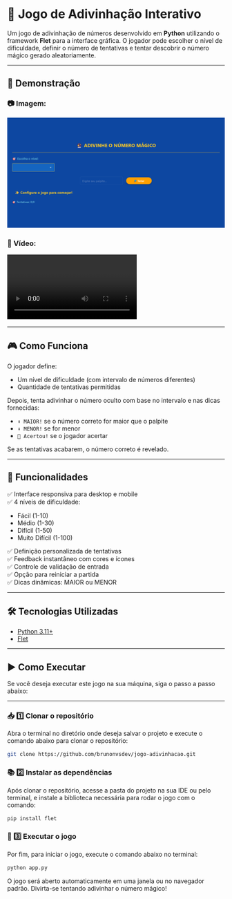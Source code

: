 # 🔮 Jogo de Adivinhação Interativo

Um jogo de adivinhação de números desenvolvido em **Python** utilizando o framework **Flet** para a interface gráfica. O jogador pode escolher o nível de dificuldade, definir o número de tentativas e tentar descobrir o número mágico gerado aleatoriamente.

---
## 📸 Demonstração

### 📷 Imagem:
![Screenshot](ftJogoAdivinhação.png)

### 🎥 Vídeo:
![Video](demo-jogo-adivinhacao.mp4)

---

## 🎮 Como Funciona

O jogador define:
- Um nível de dificuldade (com intervalo de números diferentes)
- Quantidade de tentativas permitidas

Depois, tenta adivinhar o número oculto com base no intervalo e nas dicas fornecidas:
- `⬆️ MAIOR!` se o número correto for maior que o palpite
- `⬇️ MENOR!` se for menor
- `🎉 Acertou!` se o jogador acertar  

Se as tentativas acabarem, o número correto é revelado.

---

## 📑 Funcionalidades

✅ Interface responsiva para desktop e mobile  
✅ 4 níveis de dificuldade:
- Fácil (1-10)
- Médio (1-30)
- Difícil (1-50)
- Muito Difícil (1-100)

✅ Definição personalizada de tentativas  
✅ Feedback instantâneo com cores e ícones  
✅ Controle de validação de entrada  
✅ Opção para reiniciar a partida  
✅ Dicas dinâmicas: MAIOR ou MENOR  

---

## 🛠️ Tecnologias Utilizadas

- [Python 3.11+](https://www.python.org/)
- [Flet](https://flet.dev/)

---

## ▶️ Como Executar

Se você deseja executar este jogo na sua máquina, siga o passo a passo abaixo:

---

### 📥 1️⃣ Clonar o repositório

Abra o terminal no diretório onde deseja salvar o projeto e execute o comando abaixo para clonar o repositório:

```bash
git clone https://github.com/brunonvsdev/jogo-adivinhacao.git
```
### 📚 2️⃣ Instalar as dependências
Após clonar o repositório, acesse a pasta do projeto na sua IDE ou pelo terminal, e instale a biblioteca necessária para rodar o jogo com o comando:

```bash
pip install flet
```

### 🚀 3️⃣ Executar o jogo
Por fim, para iniciar o jogo, execute o comando abaixo no terminal:
```bash
python app.py
```
O jogo será aberto automaticamente em uma janela ou no navegador padrão. Divirta-se tentando adivinhar o número mágico!






